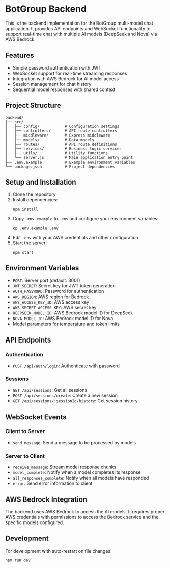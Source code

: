 # BotGroup Backend

This is the backend implementation for the BotGroup multi-model chat application. It provides API endpoints and WebSocket functionality to support real-time chat with multiple AI models (DeepSeek and Nova) via AWS Bedrock.

## Features

- Simple password authentication with JWT
- WebSocket support for real-time streaming responses
- Integration with AWS Bedrock for AI model access
- Session management for chat history
- Sequential model responses with shared context

## Project Structure

```
backend/
├── src/
│   ├── config/           # Configuration settings
│   ├── controllers/      # API route controllers
│   ├── middleware/       # Express middleware
│   ├── models/           # Data models
│   ├── routes/           # API route definitions
│   ├── services/         # Business logic services
│   ├── utils/            # Utility functions
│   └── server.js         # Main application entry point
├── .env.example          # Example environment variables
└── package.json          # Project dependencies
```

## Setup and Installation

1. Clone the repository
2. Install dependencies:
   ```
   npm install
   ```
3. Copy `.env.example` to `.env` and configure your environment variables:
   ```
   cp .env.example .env
   ```
4. Edit `.env` with your AWS credentials and other configuration
5. Start the server:
   ```
   npm start
   ```
   
## Environment Variables

- `PORT`: Server port (default: 3001)
- `JWT_SECRET`: Secret key for JWT token generation
- `AUTH_PASSWORD`: Password for authentication
- `AWS_REGION`: AWS region for Bedrock
- `AWS_ACCESS_KEY_ID`: AWS access key
- `AWS_SECRET_ACCESS_KEY`: AWS secret key
- `DEEPSEEK_MODEL_ID`: AWS Bedrock model ID for DeepSeek
- `NOVA_MODEL_ID`: AWS Bedrock model ID for Nova
- Model parameters for temperature and token limits

## API Endpoints

### Authentication
- `POST /api/auth/login`: Authenticate with password

### Sessions
- `GET /api/sessions`: Get all sessions
- `POST /api/sessions/create`: Create a new session
- `GET /api/sessions/:sessionId/history`: Get session history

## WebSocket Events

### Client to Server
- `send_message`: Send a message to be processed by models

### Server to Client
- `receive_message`: Stream model response chunks
- `model_complete`: Notify when a model completes its response
- `all_responses_complete`: Notify when all models have responded
- `error`: Send error information to client

## AWS Bedrock Integration

The backend uses AWS Bedrock to access the AI models. It requires proper AWS credentials with permissions to access the Bedrock service and the specific models configured.

## Development

For development with auto-restart on file changes:
```
npm run dev
```

